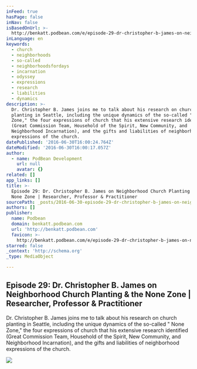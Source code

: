 ```yaml
---
inFeed: true
hasPage: false
inNav: false
isBasedOnUrl: >-
  http://benkatt.podbean.com/e/episode-29-dr-christopher-b-james-on-neighborhood-church-planting-the-none-zone-researcher-professor-practitioner/
inLanguage: en
keywords:
  - church
  - neighborhoods
  - so-called
  - neighborhoodsfordays
  - incarnation
  - odyssey
  - expressions
  - research
  - liabilities
  - dynamics
description: >-
  Dr. Christopher B. James joins me to talk about his research on church
  planting in Seattle, including the unique dynamics of the so-called " None
  Zone," the four expressions of church that his extensive research identified
  (Great Commission Team, Household of the Spirit, New Community, and
  Neighborhood Incarnation), and the gifts and liabilities of neighborhood
  expressions of the church.
datePublished: '2016-06-30T16:00:24.764Z'
dateModified: '2016-06-30T16:00:17.057Z'
author:
  - name: PodBean Development
    url: null
    avatar: {}
related: []
app_links: []
title: >-
  Episode 29: Dr. Christopher B. James on Neighborhood Church Planting & the
  None Zone | Researcher, Professor & Practitioner
sourcePath: _posts/2016-06-30-episode-29-dr-christopher-b-james-on-neighborhood-church.md
authors: []
publisher:
  name: Podbean
  domain: benkatt.podbean.com
  url: 'http://benkatt.podbean.com'
  favicon: >-
    http://benkatt.podbean.com/e/episode-29-dr-christopher-b-james-on-neighborhood-church-planting-the-none-zone-researcher-professor-practitioner/-1
starred: false
_context: 'http://schema.org'
_type: MediaObject

---
```

<article style=""><h1>Episode 29: Dr. Christopher B. James on Neighborhood Church Planting &amp; the None Zone | Researcher, Professor &amp; Practitioner</h1><p>Dr. Christopher B. James joins me to talk about his research on church planting in Seattle, including the unique dynamics of the so-called " None Zone," the four expressions of church that his extensive research identified (Great Commission Team, Household of the Spirit, New Community, and Neighborhood Incarnation), and the gifts and liabilities of neighborhood expressions of the church.</p><img src="http://benkatt.podbean.com/mf/web/75v4dg/headshot5.jpg" /></article>